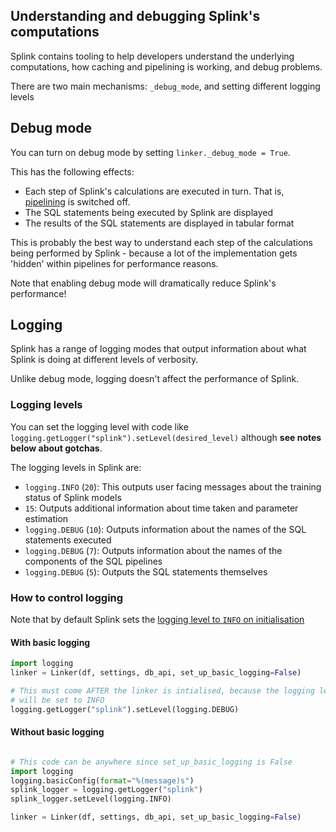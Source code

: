 ## Understanding and debugging Splink's computations

Splink contains tooling to help developers understand the underlying computations, how caching and pipelining is working, and debug problems.

There are two main mechanisms: `_debug_mode`, and setting different logging levels

## Debug mode

You can turn on debug mode by setting `linker._debug_mode = True`.

This has the following effects:

- Each step of Splink's calculations are executed in turn. That is, [pipelining](https://moj-analytical-services.github.io/splink/dev_guides/caching.html) is switched off.
- The SQL statements being executed by Splink are displayed
- The results of the SQL statements are displayed in tabular format

This is probably the best way to understand each step of the calculations being performed by Splink - because a lot of the implementation gets 'hidden' within pipelines for performance reasons.

Note that enabling debug mode will dramatically reduce Splink's performance!

## Logging

Splink has a range of logging modes that output information about what Splink is doing at different levels of verbosity.

Unlike debug mode, logging doesn't affect the performance of Splink.

### Logging levels

You can set the logging level with code like `logging.getLogger("splink").setLevel(desired_level)` although **see notes below about gotchas**.

The logging levels in Splink are:

- `logging.INFO` (`20`): This outputs user facing messages about the training status of Splink models
- `15`: Outputs additional information about time taken and parameter estimation
- `logging.DEBUG` (`10`): Outputs information about the names of the SQL statements executed
- `logging.DEBUG` (`7`): Outputs information about the names of the components of the SQL pipelines
- `logging.DEBUG` (`5`): Outputs the SQL statements themselves

### How to control logging

Note that by default Splink sets the [logging level to `INFO` on initialisation](https://github.com/moj-analytical-services/splink/blob/44304126acf3a3292810f1bc209f644e3691ee3a/splink/linker.py#L135)

#### With basic logging

```python
import logging
linker = Linker(df, settings, db_api, set_up_basic_logging=False)

# This must come AFTER the linker is intialised, because the logging level
# will be set to INFO
logging.getLogger("splink").setLevel(logging.DEBUG)
```

#### Without basic logging

```python

# This code can be anywhere since set_up_basic_logging is False
import logging
logging.basicConfig(format="%(message)s")
splink_logger = logging.getLogger("splink")
splink_logger.setLevel(logging.INFO)

linker = Linker(df, settings, db_api, set_up_basic_logging=False)
```
